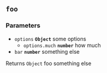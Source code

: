 ## `foo`



### Parameters

* `options` **`Object`** some options
  * `options.much` **`number`** how much
* `bar` **`number`** something else



Returns `Object` foo something else

